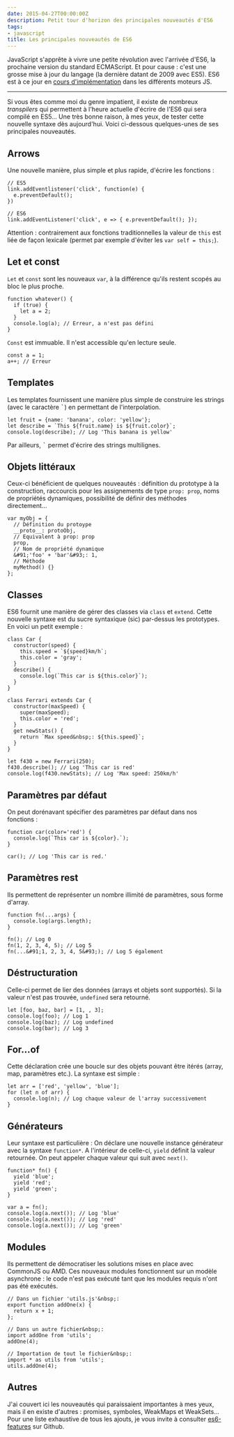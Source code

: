 ```yaml
---
date: 2015-04-27T00:00:00Z
description: Petit tour d'horizon des principales nouveautés d'ES6
tags:
- javascript
title: Les principales nouveautés de ES6
---
```


JavaScript s'apprête à vivre une petite révolution avec l'arrivée d'ES6, la prochaine version du standard ECMAScript. Et pour cause&nbsp;: c'est une grosse mise à jour du langage (la dernière datant de 2009 avec ES5). ES6 est à ce jour en [cours d'implémentation](http://kangax.github.io/compat-table/es6/) dans les différents moteurs JS.

---

Si vous êtes comme moi du genre impatient, il existe de nombreux _transpilers_ qui permettent à l'heure actuelle d'écrire de l'ES6 qui sera compilé en ES5... Une très bonne raison, à mes yeux, de tester cette nouvelle syntaxe dès aujourd'hui. Voici ci-dessous quelques-unes de ses principales nouveautés.

## Arrows

Une nouvelle manière, plus simple et plus rapide, d'écrire les fonctions&nbsp;:

    // ES5
    link.addEventlistener('click', function(e) {
      e.preventDefault();
    })

    // ES6
    link.addEventListener('click', e => { e.preventDefault(); });

Attention&nbsp;: contrairement aux fonctions traditionnelles la valeur de `this` est liée de façon lexicale (permet par exemple d'éviter les `var self = this;`).

## Let et const

`Let` et `const` sont les nouveaux `var`, à la différence qu'ils restent scopés au bloc le plus proche.

    function whatever() {
      if (true) {
        let a = 2;
      }
      console.log(a); // Erreur, a n'est pas défini
    }

`Const` est immuable. Il n'est accessible qu'en lecture seule.

    const a = 1;
    a++; // Erreur

## Templates

Les templates fournissent une manière plus simple de construire les strings (avec le caractère <kbd>`</kbd>) en permettant de l'interpolation.

    let fruit = {name: 'banana', color: 'yellow'};
    let describe = `This ${fruit.name} is ${fruit.color}`;
    console.log(describe); // Log 'This banana is yellow'

Par ailleurs, <kbd>`</kbd> permet d'écrire des strings multilignes.

## Objets littéraux

Ceux-ci bénéficient de quelques nouveautés&nbsp;: définition du prototype à la construction, raccourcis pour les assignements de type `prop: prop`, noms de propriétés dynamiques, possibilité de définir des méthodes directement...

    var myObj = {
      // Définition du protoype
      __proto__: protoObj,
      // Equivalent à prop: prop
      prop,
      // Nom de propriété dynamique
      &#91;'foo' + 'bar'&#93;: 1,
      // Méthode
      myMethod() {}
    };

## Classes

ES6 fournit une manière de gérer des classes via `class` et `extend`. Cette nouvelle syntaxe est du sucre syntaxique (sic) par-dessus les prototypes. En voici un petit exemple&nbsp;:

    class Car {
      constructor(speed) {
        this.speed = `${speed}km/h`;
        this.color = 'gray';
      }
      describe() {
        console.log(`This car is ${this.color}`);
      }
    }

    class Ferrari extends Car {
      constructor(maxSpeed) {
        super(maxSpeed);
        this.color = 'red';
      }
      get newStats() {
        return `Max speed&nbsp;: ${this.speed}`;
      }
    }

    let f430 = new Ferrari(250);
    f430.describe(); // Log 'This car is red'
    console.log(f430.newStats); // Log 'Max speed: 250km/h'

## Paramètres par défaut

On peut dorénavant spécifier des paramètres par défaut dans nos fonctions&nbsp;:

    function car(color='red') {
      console.log(`This car is ${color}.`);
    }

    car(); // Log 'This car is red.'

## Paramètres rest

Ils permettent de représenter un nombre illimité de paramètres, sous forme d'array.

    function fn(...args) {
      console.log(args.length);
    }

    fn(); // Log 0
    fn(1, 2, 3, 4, 5); // Log 5
    fn(...&#91;1, 2, 3, 4, 5&#93;); // Log 5 également

## Déstructuration

Celle-ci permet de lier des données (arrays et objets sont supportés). Si la valeur n'est pas trouvée, `undefined` sera retourné.

    let [foo, baz, bar] = [1, , 3];
    console.log(foo); // Log 1
    console.log(baz); // Log undefined
    console.log(bar); // Log 3

## For...of

Cette déclaration crée une boucle sur des objets pouvant être itérés (array, map, paramètres etc.). La syntaxe est simple&nbsp;:

    let arr = ['red', 'yellow', 'blue'];
    for (let n of arr) {
      console.log(n); // Log chaque valeur de l'array successivement
    }

## Générateurs

Leur syntaxe est particulière&nbsp;: On déclare une nouvelle instance générateur avec la syntaxe `function*`. A l'intérieur de celle-ci, `yield` définit la valeur retournée. On peut appeler chaque valeur qui suit avec `next()`.

    function* fn() {
      yield 'blue';
      yield 'red';
      yield 'green';
    }

    var a = fn();
    console.log(a.next()); // Log 'blue'
    console.log(a.next()); // Log 'red'
    console.log(a.next()); // Log 'green'

## Modules

Ils permettent de démocratiser les solutions mises en place avec CommonJS ou AMD. Ces nouveaux modules fonctionnent sur un modèle asynchrone&nbsp;: le code n'est pas exécuté tant que les modules requis n'ont pas été exécutés.

    // Dans un fichier 'utils.js'&nbsp;:
    export function addOne(x) {
      return x + 1;
    };

    // Dans un autre fichier&nbsp;:
    import addOne from 'utils';
    addOne(4);

    // Importation de tout le fichier&nbsp;:
    import * as utils from 'utils';
    utils.addOne(4);

## Autres

J'ai couvert ici les nouveautés qui paraissaient importantes à mes yeux, mais il en existe d'autres&nbsp;: promises, symboles, WeakMaps et WeakSets... Pour une liste exhaustive de tous les ajouts, je vous invite à consulter [es6-features](https://github.com/lukehoban/es6features) sur Github.
